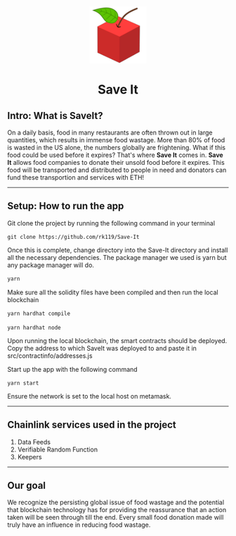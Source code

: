 <p align="center">
  <img src="./img/logo.png" width="130" /> <h1 align="center"> Save It </h1>
</p>

## Intro: What is SaveIt?
On a daily basis, food in many restaurants are often thrown out in large quantities, which results in immense food wastage. More than 80% of food is wasted in the US alone, the numbers globally are frightening. What if this food could be used before it expires? That's where **Save It** comes in. **Save It** allows food companies to donate their unsold food before it expires. This food will be transported and distributed to people in need and donators can fund these transportion and services with ETH!

---

## Setup: How to run the app
Git clone the project by running the following command in your terminal
```
git clone https://github.com/rk119/Save-It
```

Once this is complete, change directory into the Save-It directory and install all the necessary dependencies. The package manager we used is yarn but any package manager will do.
```bash
yarn
```

Make sure all the solidity files have been compiled and then run the local blockchain

```
yarn hardhat compile

yarn hardhat node
```

Upon running the local blockchain, the smart contracts should be deployed. Copy the address to which SaveIt was deployed to and paste it in src/contractinfo/addresses.js

Start up the app with the following command
```
yarn start
```

Ensure the network is set to the local host on metamask.

---

## Chainlink services used in the project

1. Data Feeds
2. Verifiable Random Function
3. Keepers

---

## Our goal
We recognize the persisting global issue of food wastage and the potential that blockchain technology has for providing the reassurance that an action taken will be seen through till the end. Every small food donation made will truly have an influence in reducing food wastage.